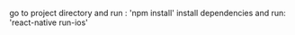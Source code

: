 go to project directory and run : 'npm install'
install dependencies and run: 'react-native run-ios'
